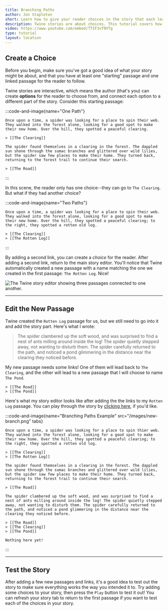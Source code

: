 ```yaml
---
title: Branching Paths
author: Jon Stapleton
short: Learn how to give your reader choices in the story that each lead to different passages.
description: Twine stories are about choices. This tutorial covers how to add multiple links to a passage, allowing users to make choices that affect how the story ends.
video: https://www.youtube.com/embed/TTIF3vf9VTg
type: tutorial
layout: location
---
```


## Create a Choice

Before you begin, make sure you've got a good idea of what your story might be about, and that you have at least one "starting" passage and one linked passage for the reader to follow.

Twine stories are interactive, which means the author (that's you) can create **options** for the reader to choose from, and connect each option to a different part of the story. Consider this starting passage:

:::code-and-image{name="One Path"}
```intro
Once upon a time, a spider was looking for a place to spin their web. They walked into the forest alone, looking for a good spot to make their new home. Over the hill, they spotted a peaceful clearing.

> [[The Clearing]]
```
```the-clearing
The spider found themselves in a clearing in the forest. The dappled sun shone through the sumac branches and glittered over wild lilies, but the spider saw few places to make their home. They turned back, returning to the forest trail to continue their search.

> [[The Road]]
```
:::

In this scene, the reader only has one choice--they can go to `The Clearing`. But what if they had another choice?

:::code-and-image{name="Two Paths"}
```
Once upon a time, a spider was looking for a place to spin their web. They walked into the forest alone, looking for a good spot to make their new home. Over the hill, they spotted a peaceful clearing; to the right, they spotted a rotten old log.

> [[The Clearing]]
> [[The Rotten Log]]
```
:::

By adding a second link, you can create a *choice* for the reader. After adding a second link, return to the main story editor. You'll notice that Twine automatically created a new passage with a name matching the one we created in the first passage: `The Rotten Log`. Nice!

![The Twine story editor showing three passages connected to one another.](/branching-path.png)

----

## Edit the New Passage

Twine created the `Rotten Log` passage for us, but we still need to go into it and add the story part. Here's what I wrote:

> The spider clambered up the soft wood, and was surprised to find a nest of ants milling around inside the log! The spider quietly stepped away, not wanting to disturb them. The spider carefully returned to the path, and noticed a pond glimmering in the distance near the clearing they noticed before.

My new passage needs some links! One of them will lead back to `The Clearing`, and the other will lead to a new passage that I will choose to name `The Pond`.

```
> [[The Road]]
> [[The Pond]]
```

Here's what my story editor looks like after adding the the links to my `Rotten Log` passage. You can play through the story by [clicking here](/examples/branching-paths), if you'd like.

:::code-and-image{name="Branching Paths Example" src="/images/new-branch.png" tabs}
```the-road
Once upon a time, a spider was looking for a place to spin thier web. They walked into the forest alone, looking for a good spot to make their new home. Over the hill, they spotted a peaceful clearing; to the right, they spotted a rotten old log.

> [[The Clearing]]
> [[The Rotten Log]]
```
```the-clearing
The spider found themselves in a clearing in the forest. The dappled sun shone through the sumac branches and glittered over wild lilies, but the spider saw few places to make their home. They turned back, returning to the forest trail to continue their search.

> [[The Road]]
```
```the-rotten-log
The spider clambered up the soft wood, and was surprised to find a nest of ants milling around inside the log! The spider quietly stepped away, not wanting to disturb them. The spider carefully returned to the path, and noticed a pond glimmering in the distance near the clearing they noticed before.

> [[The Road]]
> [[The Clearing]]
> [[The Pond]]
```
```the-pond
Nothing here yet!
```
:::

---

## Test the Story

After adding a few new passages and links, it's a good idea to test out the story to make sure everything works the way you intended it to. Try adding some choices to your story, then press the `Play` button to test it out! You can refresh your story tab to return to the first passage if you want to test each of the choices in your story.

